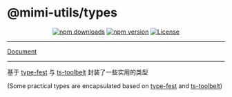 # @mimi-utils/types

<p align="center">
  <a href="https://npmjs.com/package/@mimi-utils/types"><img src="https://img.shields.io/npm/v/@mimi-utils/types.svg?style=flat-square" alt="npm downloads"></a>
  <a href="https://npmjs.com/package/@mimi-utils/types"><img src="https://img.shields.io/npm/dt/@mimi-utils/types.svg?style=flat-square" alt="npm version"></a>
  <a href="https://www.npmjs.com/package/@mimi-utils/types"><img src="https://img.shields.io/npm/l/@mimi-utils/types.svg?style=flat-square" alt="License"></a>
</p>

---

[Document](https://mimi-utils-types.vercel.app/)

---

基于 [type-fest](https://github.com/sindresorhus/type-fest) 与 [ts-toolbelt](https://github.com/millsp/ts-toolbelt) 封装了一些实用的类型

(Some practical types are encapsulated based on [type-fest](#https://github.com/sindresorhus/type-fest) and [ts-toolbelt](https://github.com/millsp/ts-toolbelt))
